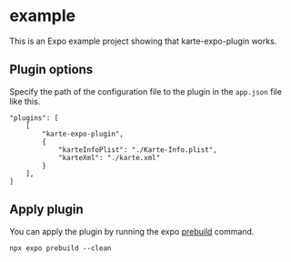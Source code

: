 # example

This is an Expo example project showing that karte-expo-plugin works.

## Plugin options

Specify the path of the configuration file to the plugin in the `app.json` file like this.

```
"plugins": [
    [
        "karte-expo-plugin",
        {
            "karteInfoPlist": "./Karte-Info.plist",
            "karteXml": "./karte.xml"
        }
    ],
]
```

## Apply plugin
You can apply the plugin by running the expo [prebuild](https://docs.expo.dev/guides/adopting-prebuild/#prebuild) command.

```
npx expo prebuild --clean
```